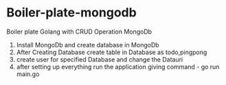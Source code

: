 # Boiler-plate-mongodb
Boiler plate Golang with CRUD Operation MongoDb

1. Install MongoDb and create database in MongoDb
2. After Creating Database create table in Database as todo,pingpong
3. create user for specified Database and change the Datauri
4. after setting up everything run the application giving command - go run main.go
